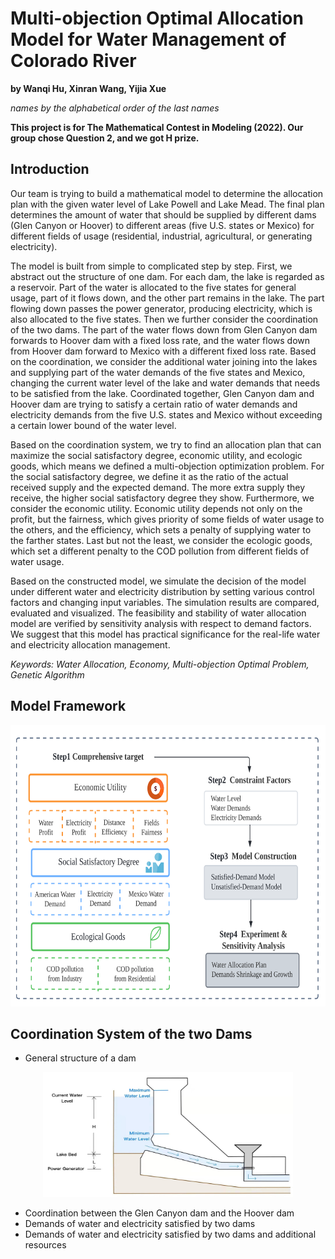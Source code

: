 # Multi-objection Optimal Allocation Model for Water Management of Colorado River
**by Wanqi Hu, Xinran Wang, Yijia Xue**

*names by the alphabetical order of the last names*

**This project is for The Mathematical Contest in Modeling (2022). Our group chose Question 2, and we got H prize.**

## Introduction

Our team is trying to build a mathematical model to determine the allocation plan with the given water level of Lake Powell and Lake Mead. The final plan determines the amount of water that should be supplied by different dams (Glen Canyon or Hoover) to different areas (five U.S. states or Mexico) for different fields of usage (residential, industrial, agricultural, or generating electricity). 

The model is built from simple to complicated step by step. First, we abstract out the structure of
one dam. For each dam, the lake is regarded as a reservoir. Part of the water is allocated to the five states for general usage, part of it flows down, and the other part remains in the lake. The part flowing down passes the power generator, producing electricity, which is also allocated to the five states. Then we further consider the coordination of the two dams. The part of the water flows down from Glen Canyon dam forwards to Hoover dam with a fixed loss rate, and the water flows down from Hoover dam forward to Mexico with a different fixed loss rate. Based on the coordination, we consider the additional water joining into the lakes and supplying part of the water demands of the five states and Mexico, changing the current water level of the lake and water demands that needs to be satisfied from the lake. Coordinated together, Glen Canyon dam and Hoover dam are trying to satisfy a certain ratio of water demands and electricity demands from the five U.S. states and Mexico without exceeding a certain lower bound of the water level.

Based on the coordination system, we try to find an allocation plan that can maximize the social satisfactory degree, economic utility, and ecologic goods, which means we defined a multi-objection optimization problem. For the social satisfactory degree, we define it as the ratio of the actual received supply and the expected demand. The more extra supply they receive, the higher social satisfactory degree they show. Furthermore, we consider the economic utility. Economic utility depends not only on the profit, but the fairness, which gives priority of some fields of water usage to the others, and the efficiency, which sets a penalty of supplying water to the farther states. Last but not the least, we consider the ecologic goods, which set a different penalty to the COD pollution from different fields of water usage.

Based on the constructed model, we simulate the decision of the model under different water and electricity distribution by setting various control factors and changing input variables. The simulation results are compared, evaluated and visualized. The feasibility and stability of water allocation model are verified by sensitivity analysis with respect to demand factors. We suggest that this model has practical significance for the real-life water and electricity allocation management.

*Keywords: Water Allocation, Economy, Multi-objection Optimal Problem, Genetic Algorithm*

## Model Framework
<div align=center>
<img src="https://github.com/Wanqi9Hu/Multi-objection-Optimal-Allocation-Model-for-Water-Management-of-Colorado-River/blob/main/Model%20Framework.png" width="600" height="450">
</div>

## Coordination System of the two Dams
* General structure of a dam
<div align=center>
<img src="https://github.com/Wanqi9Hu/Multi-objection-Optimal-Allocation-Model-for-Water-Management-of-Colorado-River/blob/main/dam.jpg" width="400" height="200">
</div>

* Coordination between the Glen Canyon dam and the Hoover dam
* Demands of water and electricity satisfied by two dams
* Demands of water and electricity satisfied by two dams and additional resources
